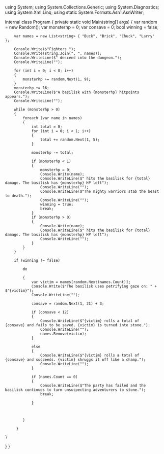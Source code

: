 using System;
using System.Collections.Generic;
using System.Diagnostics;
using System.Xml.Linq;
using static System.Formats.Asn1.AsnWriter;

internal class Program
{
    private static void Main(string[] args)
    {
        var random = new Random();
        var monsterhp = 0;
        var consave = 0;
        bool winning = false;

        var names = new List<string> { "Buck", "Brick", "Chuck", "Larry" };

        Console.Write($"Fighters ");
        Console.Write(string.Join(", ", names));
        Console.WriteLine($" descend into the dungeon.");
        Console.WriteLine("");

        for (int i = 0; i < 8; i++)
        {
            monsterhp += random.Next(1, 9);
        }
        monsterhp += 16;
        Console.WriteLine($"A basilisk with {monsterhp} hitpoints appears.");
        Console.WriteLine("");

        while (monsterhp > 0)
        {
            foreach (var name in names)
            {
                int total = 0;
                for (int i = 0; i < 1; i++)
                {
                    total += random.Next(1, 5);
                }

                monsterhp -= total;

                if (monsterhp < 1)
                {
                    monsterhp = 0;
                    Console.Write(name);
                    Console.WriteLine($" hits the basilisk for {total} damage. The basilisk has {monsterhp} HP left");
                    Console.WriteLine("");
                    Console.WriteLine($"The mighty warriors stab the beast to death.");
                    Console.WriteLine("");
                    winning = true;
                    break;
                }
                if (monsterhp > 0)
                {
                    Console.Write(name);
                    Console.WriteLine($" hits the basilisk for {total} damage. The basilisk has {monsterhp} HP left");
                    Console.WriteLine("");
                }
            }
        }

        if (winning != false)

            do

            {
                var victim = names[random.Next(names.Count)];
                Console.Write($"The basilisk uses petrifying gaze on: " + $"{victim}");
                Console.WriteLine("");

                consave = random.Next(1, 21) + 3;

                if (consave < 12)
                {
                    Console.WriteLine($"{victim} rolls a total of {consave} and fails to be saved. {victim} is turned into stone.");
                    Console.WriteLine("");
                    names.Remove(victim);
                }

                else
                {
                    Console.WriteLine($"{victim} rolls a total of {consave} and succeeds. {victim} shruggs it off like a champ.");
                    Console.WriteLine("");
                }

                if (names.Count == 0)
                {
                    Console.WriteLine($"The party has failed and the basilisk continues to turn unsuspecting adventurers to stone.");
                    break;

                }



            }

         }

    }
}
}
